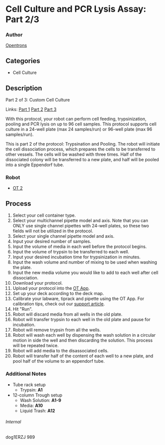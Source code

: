 # Cell Culture and PCR Lysis Assay: Part 2/3

### Author
[Opentrons](http://www.opentrons.com/)

## Categories
* Cell Culture

## Description
Part 2 of 3: Custom Cell Culture

Links: [Part 1](./989-max-delbruck-center-part1) [Part 2](./989-max-delbruck-center-part2) [Part 3](./989-max-delbruck-center-part3)

With this protocol, your robot can perform cell feeding, trypsinization, pooling and PCR lysis on up to 96 cell samples. This protocol supports cell culture in a 24-well plate (max 24 samples/run) or 96-well plate (max 96 samples/run).

This is part 2 of the protocol: Trypsination and Pooling. The robot will initiate the cell dissociation process, which prepares the cells to be transferred to other vessels. The cells will be washed with three times. Half of the dissociated colony will be transferred to a new plate, and half will be pooled into a single Eppendorf tube.

### Robot
* [OT 2](https://opentrons.com/ot-2)

## Process
1. Select your cell container type.
2. Select your multichannel pipette model and axis. Note that you can ONLY use single channel pipettes with 24-well plates, so these two fields will not be utilized in the protocol.
3. Select your single channel pipette model and axis.
4. Input your desired number of samples.
5. Input the volume of media in each well before the protocol begins.
6. Input the volume of trypsin to be transferred to each well.
7. Input your desired incubation time for trypsinization in minutes.
8. Input the wash volume and number of mixing to be used when washing the plate.
10. Input the new media volume you would like to add to each well after cell dissociation.
9. Download your protocol.
10. Upload your protocol into the [OT App](https://opentrons.com/ot-app).
11. Set up your deck according to the deck map.
12. Calibrate your labware, tiprack and pipette using the OT App. For calibration tips, check out our [support article](https://support.opentrons.com/ot-2/getting-started-software-setup/deck-calibration).
13. Hit "Run".
14. Robot will discard media from all wells in the old plate.
15. Robot will transfer trypsin to each well in the old plate and pause for incubation.
16. Robot will remove trypsin from all the wells.
17. Robot will wash each well by dispensing the wash solution in a circular motion in side the well and then discarding the solution. This process will be repeated twice.
18. Robot will add media to the disassociated cells.
19. Robot will transfer half of the content of each well to a new plate, and pool half of the volume to an eppendorf tube.

### Additional Notes
* Tube rack setup
    * Trypsin: **A1**
* 12-column Trough setup
    * Wash Solution: **A1-9**
    * Media: **A10**
    * Liquid Trash: **A12**

###### Internal
dog1ERZJ
989

